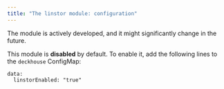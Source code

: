 ```yaml
---
title: "The linstor module: configuration"
---
```


<div class="docs__information warning active">
The module is actively developed, and it might significantly change in the future.
</div>

This module is **disabled** by default. To enable it, add the following lines to the `deckhouse` ConfigMap:
```
data:
  linstorEnabled: "true"
```
